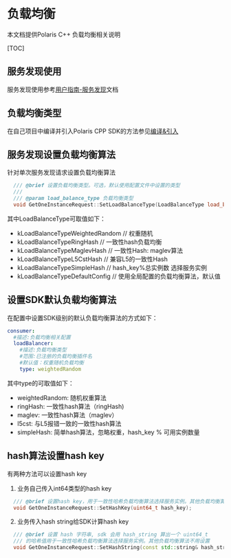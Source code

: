 # 负载均衡

本文档提供Polaris C++ 负载均衡相关说明

[TOC]

## 服务发现使用

服务发现使用参考[用户指南-服务发现](UserGuide.md#服务发现)文档

## 负载均衡类型

在自己项目中编译并引入Polaris CPP SDK的方法参见[编译&引入](Building.md)

## 服务发现设置负载均衡算法

针对单次服务发现请求设置负载均衡算法
```c++
  /// @brief 设置负载均衡类型。可选，默认使用配置文件中设置的类型
  ///
  /// @param load_balance_type 负载均衡类型
  void GetOneInstanceRequest::SetLoadBalanceType(LoadBalanceType load_balance_type);
```
其中LoadBalanceType可取值如下：
- kLoadBalanceTypeWeightedRandom  // 权重随机
- kLoadBalanceTypeRingHash        // 一致性hash负载均衡
- kLoadBalanceTypeMaglevHash      // 一致性Hash: maglev算法
- kLoadBalanceTypeL5CstHash       // 兼容L5的一致性Hash
- kLoadBalanceTypeSimpleHash      // hash_key%总实例数 选择服务实例
- kLoadBalanceTypeDefaultConfig   // 使用全局配置的负载均衡算法，默认值


## 设置SDK默认负载均衡算法

在配置中设置SDK级别的默认负载均衡算法的方式如下：
```yaml
consumer:
  #描述:负载均衡相关配置      
  loadBalancer:
    #描述:负载均衡类型
    #范围:已注册的负载均衡插件名
    #默认值：权重随机负载均衡
    type: weightedRandom
```
其中type的可取值如下：
- weightedRandom: 随机权重算法
- ringHash: 一致性hash算法（ringHash)
- maglev: 一致性hash算法（maglev）
- l5cst: 与L5报错一致的一致性hash算法
- simpleHash: 简单hash算法，忽略权重，hash_key % 可用实例数量

## hash算法设置hash key

有两种方法可以设置hash key
1. 业务自己传入int64类型的hash key
```c++
  /// @brief 设置hash key，用于一致性哈希负载均衡算法选择服务实例。其他负载均衡算法不用设置
  void GetOneInstanceRequest::SetHashKey(uint64_t hash_key);
```

2. 业务传入hash string给SDK计算hash key
```c++
  /// @brief 设置 hash 字符串, sdk 会用 hash_string 算出一个 uint64_t
  /// 的哈希值用于一致性哈希负载均衡算法选择服务实例。其他负载均衡算法不用设置
  void GetOneInstanceRequest::SetHashString(const std::string& hash_string);
```